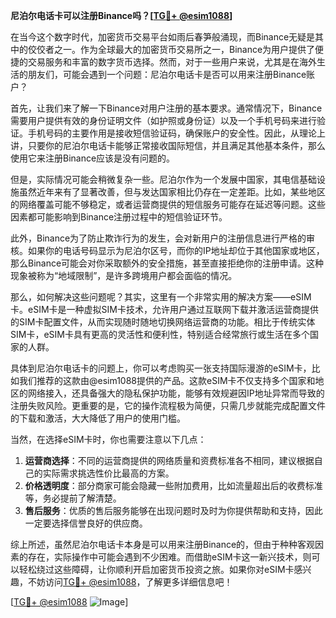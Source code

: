 **尼泊尔电话卡可以注册Binance吗？[[TG💪+ @esim1088](https://t.me/s/esim1088)]**

在当今这个数字时代，加密货币交易平台如雨后春笋般涌现，而Binance无疑是其中的佼佼者之一。作为全球最大的加密货币交易所之一，Binance为用户提供了便捷的交易服务和丰富的数字货币选择。然而，对于一些用户来说，尤其是在海外生活的朋友们，可能会遇到一个问题：尼泊尔电话卡是否可以用来注册Binance账户？

首先，让我们来了解一下Binance对用户注册的基本要求。通常情况下，Binance需要用户提供有效的身份证明文件（如护照或身份证）以及一个手机号码来进行验证。手机号码的主要作用是接收短信验证码，确保账户的安全性。因此，从理论上讲，只要你的尼泊尔电话卡能够正常接收国际短信，并且满足其他基本条件，那么使用它来注册Binance应该是没有问题的。

但是，实际情况可能会稍微复杂一些。尼泊尔作为一个发展中国家，其电信基础设施虽然近年来有了显著改善，但与发达国家相比仍存在一定差距。比如，某些地区的网络覆盖可能不够稳定，或者运营商提供的短信服务可能存在延迟等问题。这些因素都可能影响到Binance注册过程中的短信验证环节。

此外，Binance为了防止欺诈行为的发生，会对新用户的注册信息进行严格的审核。如果你的电话号码显示为尼泊尔区号，而你的IP地址却位于其他国家或地区，那么Binance可能会对你采取额外的安全措施，甚至直接拒绝你的注册申请。这种现象被称为“地域限制”，是许多跨境用户都会面临的情况。

那么，如何解决这些问题呢？其实，这里有一个非常实用的解决方案——eSIM卡。eSIM卡是一种虚拟SIM卡技术，允许用户通过互联网下载并激活运营商提供的SIM卡配置文件，从而实现随时随地切换网络运营商的功能。相比于传统实体SIM卡，eSIM卡具有更高的灵活性和便利性，特别适合经常旅行或生活在多个国家的人群。

具体到尼泊尔电话卡的问题上，你可以考虑购买一张支持国际漫游的eSIM卡，比如我们推荐的这款由@esim1088提供的产品。这款eSIM卡不仅支持多个国家和地区的网络接入，还具备强大的隐私保护功能，能够有效规避因IP地址异常而导致的注册失败风险。更重要的是，它的操作流程极为简便，只需几步就能完成配置文件的下载和激活，大大降低了用户的使用门槛。

当然，在选择eSIM卡时，你也需要注意以下几点：

1. **运营商选择**：不同的运营商提供的网络质量和资费标准各不相同，建议根据自己的实际需求挑选性价比最高的方案。
2. **价格透明度**：部分商家可能会隐藏一些附加费用，比如流量超出后的收费标准等，务必提前了解清楚。
3. **售后服务**：优质的售后服务能够在出现问题时及时为你提供帮助和支持，因此一定要选择信誉良好的供应商。

综上所述，虽然尼泊尔电话卡本身是可以用来注册Binance的，但由于种种客观因素的存在，实际操作中可能会遇到不少困难。而借助eSIM卡这一新兴技术，则可以轻松绕过这些障碍，让你顺利开启加密货币投资之旅。如果你对eSIM卡感兴趣，不妨访问[TG💪+ @esim1088](https://t.me/s/esim1088)，了解更多详细信息吧！

[[TG💪+ @esim1088](https://t.me/s/esim1088) ![Image](https://i.postimg.cc/4NQfJmqS/Snipaste-2025-05-13-00-14-12.png)]